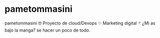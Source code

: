 # pametommasini
 pametommasini
🤓 Proyecto de cloud/Devops 
✨ Marketing digital
🃏 ¿Mi as bajo la manga? se hacer un poco de todo.
